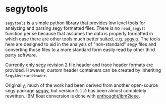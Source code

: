 # segytools

`segytools` is a simple python library that provides low level tools for analyzing and parsing segy formatted files. There is no `read_segy()` function per se because that assumes the data is properly formatted in which case there are other tools much better suited, e.g. [segyio](https://github.com/equinor/segyio). The tools here are designed to aid in the analysis of "non-standard" segy files and converting those files to a more standard form easily read by other third party software.

Currently only segy revision 2 file header and trace header formats are provided. However, custom header containers can be created by inheriting `SegyAbstractHeader`.

Originally, much of the work had been derived from another open-source segy package [segpy](https://github.com/sixty-north/segpy), but version `0.1.0` has been almost completely rewritten. IBM float conversion is done with [enthought/ibm2ieee](https://github.com/enthought/ibm2ieee).
